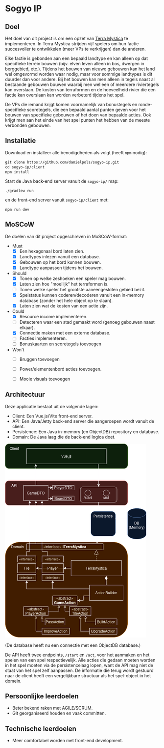 # Sogyo IP



## Doel
Het doel van dit project is om een opzet van [Terra Mystica](https://boardgamegeek.com/boardgame/120677/terra-mystica) te implementeren. In Terra Mystica strijden vijf spelers om hun factie succesvoller te ontwikkelen (meer VPs te verkrijgen) dan de anderen.

Elke factie is gebonden aan een bepaald landtype en kan alleen op dat specifieke terrein bouwen (bijv. elven leven alleen in bos, dwergen in berggebied, etc.). Tijdens het bouwen van nieuwe gebouwen kan het land wel omgevormd worden waar nodig, maar voor sommige landtypes is dit duurder dan voor andere. Bij het bouwen kan men alleen in tegels naast al bestaande gebouwen bouwen waarbij men wel een of meerdere riviertegels kan overslaan. De kosten van terraformen en de hoeveelheid rivier die een factie kan overslaan kan worden verbeterd tijdens het spel.

De VPs die iemand krijgt komen voornamelijk van bonustegels en ronde-specifieke scoretegels, die een bepaald aantal punten geven voor het bouwen van specifieke gebouwen of het doen van bepaalde acties. Ook krijgt men aan het einde van het spel punten het hebben van de meeste verbonden gebouwen.

## Installatie

Download en installeer alle benodigdheden als volgt (heeft `npm` nodig):
```
git clone https://github.com/danielpols/sogyo-ip.git
cd sogyo-ip/client
npm install
```

Start de Java back-end server vanuit de `sogyo-ip/` map:
```
./gradlew run
```
en de front-end server vanuit `sogyo-ip/client` met:
```
npm run dev
```

## MoSCoW
De doelen van dit project opgeschreven in MoSCoW-format:

- Must
  - [x] Een hexagonaal bord laten zien.
  - [x] Landtypes inlezen vanuit een database.
  - [x] Gebouwen op het bord kunnen bouwen.
  - [x] Landtype aanpassen tijdens het bouwen.
- Should
  - [x] Tonen op welke zeshoeken een speler mag bouwen.
  - [x] Laten zien hoe "moeilijk" het terraformen is.
  - [ ] Tonen welke speler het grootste aaneengesloten gebied bezit.
  - [x] Spelstatus kunnen coderen/decoderen vanuit een in-memory database (zonder het hele object op te slaan).
  - [x] Laten zien wat de kosten van een actie zijn.
- Could
  - [x] Resource income implementeren.
  - [ ] Detecteren waar een stad gemaakt word (genoeg gebouwen naast elkaar).
  - [x] Connectie maken met een externe database.
  - [ ] Facties implementeren.
  - [ ] Bonuskaarten en scoretegels toevoegen
- Won't
  - [ ] Bruggen toevoegen
  - [ ] Power/elementenbord acties toevoegen.
  - [ ] Mooie visuals toevoegen


## Architectuur

Deze applicatie bestaat uit de volgende lagen:
- Client: Een Vue.js/Vite front-end server.
- API: Een Java/Jetty back-end server die aangeroepen wordt vanuit de client.
- Persistence: Een Java in-memory (en ObjectDB) repository en database.
- Domain: De Java laag die de back-end logica doet.

![Architecture](architecture.png)

(De database heeft nu een connectie met een ObjectDB database.)

De API heeft twee endpoints, `/start` en `/act`, voor het aanmaken en het spelen van een spel respectievelijk. Alle acties die gedaan moeten worden in het spel moeten via de persistencelaag lopen, want de API mag niet de staat van het spel zelf aanpassen. De informatie die terug wordt gestuurd naar de client heeft een vergelijkbare structuur als het spel-object in het domein.

## Persoonlijke leerdoelen

- Beter bekend raken met AGILE/SCRUM.
- Git georganiseerd houden en vaak committen.

## Technische leerdoelen

- Meer comfortabel worden met front-end development.

